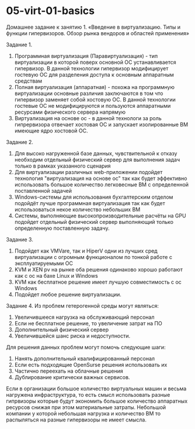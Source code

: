 # 05-virt-01-basics
Домашнее задание к занятию 1. «Введение в виртуализацию. Типы и функции гипервизоров. Обзор рынка вендоров и областей применения»

Задание 1.
1. Программная виртуализация (Паравиртуализация) - тип виртуализации в которой поверх основной ОС устанавливается гипервизор. В данной технологии гипервизор модифицирует гостевую ОС для разделения доступа к основным аппаратным средствам
2. Полная виртуализация (аппаратная) - похожа на программную виртуализации основные различия заключаются в том что гипервизор заменяет собой хостовую ОС. В данной технологии гостевые ОС не модифицируются и пользуются аппаратными ресурсами физического сервера напрямую
3. Виртуализация на основе ос - в данной технологи за роль гипрервизора отвечает хостовая ОС и запускает изолированные ВМ имеющие ядро хостовой ОС.

Задание 2.
1. Для высоко нагруженной базе данных, чувствительной к отказу необходим отдельный физический сервер для выполнения задач только в рамках указанного сценария
2. Для виртуализации различных web-приложении подойдет технология "виртуализация на основе ос" так как будет эффективно использовать большое количество легковесные ВМ с определенной поставленной задачей
3. Windows-системы для использования бухгалтерским отделом подойдёт лучше программная виртуализация так как будет использоваться некое количество небольших ВМ
4. Системы, выполняющие высокопроизводительные расчёты на GPU подойдет отдельный физический сервер выполняющий только определенную поставленную задачу.

Задание 3.
1. Подойдет как VMVare, так и HiperV одни из лучших сред виртуализации с огромным функционалом по тонкой работе с эксплуатируемыми ОС
2. KVM и XEN pv на рынке оба решения одинаково хорошо работают как с ос на бахе Linux и Windows
3. KVM как бесплатное решение имеет лучшую совместимость с ос Windows
4. Подойдет любое решение виртуализации.

Задание 4.
Из проблем гетерогенной среды могут являться:
1. Увеличившееся нагрузка на обслуживающий персонал
2. Если не бесплатное решение, то увеличение затрат на ПО
3. Дополнительный физический сервер
4. Увеличившейся шанс риска и недоступности.
   
Для решения данных проблем могут помочь следующие шаги:
1. Нанять дополнительный квалифицированный персонал
2. Если есть подходящие OpenSurse решения использовать их
3. Частично переехать на облачные решения
4. Дублирование критически важных сервисов.

Если в организации большое количество виртуальных машин и весьма нагружена инфраструктура, то есть смысл использовать разные гипрвизоры которые будут экономить большое количество аппаратных ресурсов снижая при этом материальные затраты. Небольшой компании у которой небольшая нагрузка и количество ВМ то распыляться на разные гипервизоры не имеет смысла.
  
 

